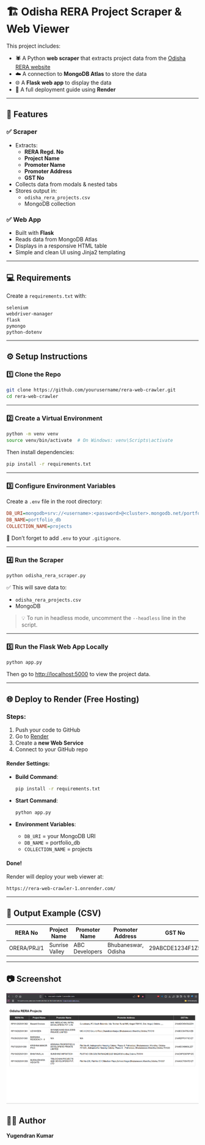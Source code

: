# 🏗️ Odisha RERA Project Scraper & Web Viewer

This project includes:

- 🕷️ A Python **web scraper** that extracts project data from the [Odisha RERA website](https://rera.odisha.gov.in/projects/project-list)
- ☁️ A connection to **MongoDB Atlas** to store the data
- 🌐 A **Flask web app** to display the data
- 🚀 A full deployment guide using **Render**

---

## 📌 Features

### ✅ Scraper
- Extracts:
  - **RERA Regd. No**
  - **Project Name**
  - **Promoter Name**
  - **Promoter Address**
  - **GST No**
- Collects data from modals & nested tabs
- Stores output in:
  - `odisha_rera_projects.csv`
  - MongoDB collection

### ✅ Web App
- Built with **Flask**
- Reads data from MongoDB Atlas
- Displays in a responsive HTML table
- Simple and clean UI using Jinja2 templating

---

## 💻 Requirements

Create a `requirements.txt` with:

```
selenium
webdriver-manager
flask
pymongo
python-dotenv
```

---

## ⚙️ Setup Instructions

### 1️⃣ Clone the Repo

```bash
git clone https://github.com/yourusername/rera-web-crawler.git
cd rera-web-crawler
```

---

### 2️⃣ Create a Virtual Environment

```bash
python -m venv venv
source venv/bin/activate  # On Windows: venv\Scripts\activate
```

Then install dependencies:

```bash
pip install -r requirements.txt
```

---

### 3️⃣ Configure Environment Variables

Create a `.env` file in the root directory:

```ini
DB_URI=mongodb+srv://<username>:<password>@<cluster>.mongodb.net/portfolio_db?retryWrites=true&w=majority
DB_NAME=portfolio_db
COLLECTION_NAME=projects
```

🔐 Don’t forget to add `.env` to your `.gitignore`.

---

### 4️⃣ Run the Scraper

```bash
python odisha_rera_scraper.py
```

✅ This will save data to:
- `odisha_rera_projects.csv`
- MongoDB

> 💡 To run in headless mode, uncomment the `--headless` line in the script.

---

### 5️⃣ Run the Flask Web App Locally

```bash
python app.py
```

Then go to [http://localhost:5000](http://localhost:5000) to view the project data.

---

## 🌐 Deploy to Render (Free Hosting)

### Steps:

1. Push your code to GitHub
2. Go to [Render](https://render.com)
3. Create a **new Web Service**
4. Connect to your GitHub repo

#### Render Settings:

- **Build Command**:  
  ```bash
  pip install -r requirements.txt
  ```

- **Start Command**:  
  ```bash
  python app.py
  ```

- **Environment Variables**:
  - `DB_URI` = your MongoDB URI
  - `DB_NAME` = portfolio_db
  - `COLLECTION_NAME` = projects

#### Done!

Render will deploy your web viewer at:

```
https://rera-web-crawler-1.onrender.com/
```

---

## 📂 Output Example (CSV)

| RERA No     | Project Name   | Promoter Name    | Promoter Address         | GST No           |
|-------------|----------------|------------------|---------------------------|------------------|
| ORERA/PRJ/1 | Sunrise Valley | ABC Developers   | Bhubaneswar, Odisha       | 29ABCDE1234F1Z5  |

---

## 📷 Screenshot

![Screenshot Description](screenshots/screenshot.png)


## 👨‍💻 Author

**Yugendran Kumar**  

